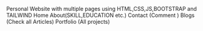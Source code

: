 Personal Website with multiple pages using HTML,CSS,JS,BOOTSTRAP and TAILWIND 
Home
About(SKILL,EDUCATION etc.)
Contact (Comment )
Blogs (Check all Articles)
Portfolio (All projects)
